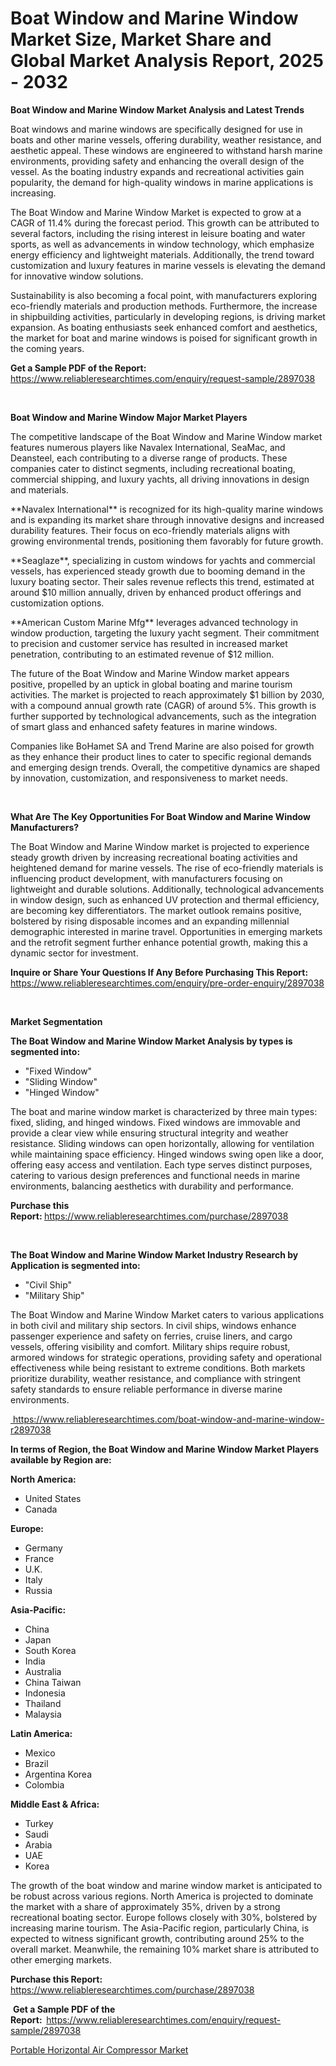 <p><h1>Boat Window and Marine Window Market Size, Market Share and Global Market Analysis Report, 2025 - 2032</h1></p><p><strong>Boat Window and Marine Window Market Analysis and Latest Trends</strong></p>
<p><p>Boat windows and marine windows are specifically designed for use in boats and other marine vessels, offering durability, weather resistance, and aesthetic appeal. These windows are engineered to withstand harsh marine environments, providing safety and enhancing the overall design of the vessel. As the boating industry expands and recreational activities gain popularity, the demand for high-quality windows in marine applications is increasing.</p><p>The Boat Window and Marine Window Market is expected to grow at a CAGR of 11.4% during the forecast period. This growth can be attributed to several factors, including the rising interest in leisure boating and water sports, as well as advancements in window technology, which emphasize energy efficiency and lightweight materials. Additionally, the trend toward customization and luxury features in marine vessels is elevating the demand for innovative window solutions.</p><p>Sustainability is also becoming a focal point, with manufacturers exploring eco-friendly materials and production methods. Furthermore, the increase in shipbuilding activities, particularly in developing regions, is driving market expansion. As boating enthusiasts seek enhanced comfort and aesthetics, the market for boat and marine windows is poised for significant growth in the coming years.</p></p>
<p><strong>Get a Sample PDF of the Report:&nbsp;</strong> <a href="https://www.reliableresearchtimes.com/enquiry/request-sample/2897038?utm_campaign=2984&utm_medium=2&utm_source=Github&utm_content=ia&utm_term=15032025&utm_id=boat-window-and-marine-window">https://www.reliableresearchtimes.com/enquiry/request-sample/2897038</a></p>
<p>&nbsp;</p>
<p><strong>Boat Window and Marine Window Major Market Players</strong></p>
<p><p>The competitive landscape of the Boat Window and Marine Window market features numerous players like Navalex International, SeaMac, and Deansteel, each contributing to a diverse range of products. These companies cater to distinct segments, including recreational boating, commercial shipping, and luxury yachts, all driving innovations in design and materials.</p><p>**Navalex International** is recognized for its high-quality marine windows and is expanding its market share through innovative designs and increased durability features. Their focus on eco-friendly materials aligns with growing environmental trends, positioning them favorably for future growth.</p><p>**Seaglaze**, specializing in custom windows for yachts and commercial vessels, has experienced steady growth due to booming demand in the luxury boating sector. Their sales revenue reflects this trend, estimated at around $10 million annually, driven by enhanced product offerings and customization options.</p><p>**American Custom Marine Mfg** leverages advanced technology in window production, targeting the luxury yacht segment. Their commitment to precision and customer service has resulted in increased market penetration, contributing to an estimated revenue of $12 million.</p><p>The future of the Boat Window and Marine Window market appears positive, propelled by an uptick in global boating and marine tourism activities. The market is projected to reach approximately $1 billion by 2030, with a compound annual growth rate (CAGR) of around 5%. This growth is further supported by technological advancements, such as the integration of smart glass and enhanced safety features in marine windows.</p><p>Companies like BoHamet SA and Trend Marine are also poised for growth as they enhance their product lines to cater to specific regional demands and emerging design trends. Overall, the competitive dynamics are shaped by innovation, customization, and responsiveness to market needs.</p></p>
<p>&nbsp;</p>
<p><strong>What Are The Key Opportunities For Boat Window and Marine Window Manufacturers?</strong></p>
<p><p>The Boat Window and Marine Window market is projected to experience steady growth driven by increasing recreational boating activities and heightened demand for marine vessels. The rise of eco-friendly materials is influencing product development, with manufacturers focusing on lightweight and durable solutions. Additionally, technological advancements in window design, such as enhanced UV protection and thermal efficiency, are becoming key differentiators. The market outlook remains positive, bolstered by rising disposable incomes and an expanding millennial demographic interested in marine travel. Opportunities in emerging markets and the retrofit segment further enhance potential growth, making this a dynamic sector for investment.</p></p>
<p><strong>Inquire or Share Your Questions If Any Before Purchasing This Report:</strong> <a href="https://www.reliableresearchtimes.com/enquiry/pre-order-enquiry/2897038?utm_campaign=2984&utm_medium=2&utm_source=Github&utm_content=ia&utm_term=15032025&utm_id=boat-window-and-marine-window">https://www.reliableresearchtimes.com/enquiry/pre-order-enquiry/2897038</a></p>
<p>&nbsp;</p>
<p><strong>Market Segmentation</strong></p>
<p><strong>The Boat Window and Marine Window Market Analysis by types is segmented into:</strong></p>
<p><ul><li>"Fixed Window"</li><li>"Sliding Window"</li><li>"Hinged Window"</li></ul></p>
<p><p>The boat and marine window market is characterized by three main types: fixed, sliding, and hinged windows. Fixed windows are immovable and provide a clear view while ensuring structural integrity and weather resistance. Sliding windows can open horizontally, allowing for ventilation while maintaining space efficiency. Hinged windows swing open like a door, offering easy access and ventilation. Each type serves distinct purposes, catering to various design preferences and functional needs in marine environments, balancing aesthetics with durability and performance.</p></p>
<p><strong>Purchase this Report:&nbsp;</strong><a href="https://www.reliableresearchtimes.com/purchase/2897038?utm_campaign=2984&utm_medium=2&utm_source=Github&utm_content=ia&utm_term=15032025&utm_id=boat-window-and-marine-window">https://www.reliableresearchtimes.com/purchase/2897038</a></p>
<p>&nbsp;</p>
<p><strong>The Boat Window and Marine Window Market Industry Research by Application is segmented into:</strong></p>
<p><ul><li>"Civil Ship"</li><li>"Military Ship"</li></ul></p>
<p><p>The Boat Window and Marine Window Market caters to various applications in both civil and military ship sectors. In civil ships, windows enhance passenger experience and safety on ferries, cruise liners, and cargo vessels, offering visibility and comfort. Military ships require robust, armored windows for strategic operations, providing safety and operational effectiveness while being resistant to extreme conditions. Both markets prioritize durability, weather resistance, and compliance with stringent safety standards to ensure reliable performance in diverse marine environments.</p></p>
<p><a href="https://www.reliableresearchtimes.com/boat-window-and-marine-window-r2897038?utm_campaign=2984&utm_medium=2&utm_source=Github&utm_content=ia&utm_term=15032025&utm_id=boat-window-and-marine-window">&nbsp;https://www.reliableresearchtimes.com/boat-window-and-marine-window-r2897038</a></p>
<p><strong>In terms of Region, the Boat Window and Marine Window Market Players available by Region are:</strong></p>
<p>
    <p> <strong> North America: </strong>
        <ul>
            <li>United States</li>
            <li>Canada</li>
        </ul>
        </p> 
    <p> <strong> Europe: </strong>
        <ul>
            <li>Germany</li>
            <li>France</li>
            <li>U.K.</li>
            <li>Italy</li>
            <li>Russia</li>
        </ul>
        </p> 
    <p> <strong> Asia-Pacific: </strong>
        <ul>
            <li>China</li>
            <li>Japan</li>
            <li>South Korea</li>
            <li>India</li>
            <li>Australia</li>
            <li>China Taiwan</li>
            <li>Indonesia</li>
            <li>Thailand</li>
            <li>Malaysia</li>
        </ul>
        </p> 
    <p> <strong> Latin America: </strong>
        <ul>
            <li>Mexico</li>
            <li>Brazil</li>
            <li>Argentina Korea</li>
            <li>Colombia</li>
        </ul>
        </p> 
    <p> <strong> Middle East & Africa: </strong>
        <ul>
            <li>Turkey</li>
            <li>Saudi</li>
            <li>Arabia</li>
            <li>UAE</li>
            <li>Korea</li>
        </ul>
    </p>
    </p>
<p><p>The growth of the boat window and marine window market is anticipated to be robust across various regions. North America is projected to dominate the market with a share of approximately 35%, driven by a strong recreational boating sector. Europe follows closely with 30%, bolstered by increasing marine tourism. The Asia-Pacific region, particularly China, is expected to witness significant growth, contributing around 25% to the overall market. Meanwhile, the remaining 10% market share is attributed to other emerging markets.</p></p>
<p><strong>Purchase this Report: </strong><a href="https://www.reliableresearchtimes.com/purchase/2897038?utm_campaign=2984&utm_medium=2&utm_source=Github&utm_content=ia&utm_term=15032025&utm_id=boat-window-and-marine-window">https://www.reliableresearchtimes.com/purchase/2897038</a></p>
<p>&nbsp;<strong>Get a Sample PDF of the Report:&nbsp;&nbsp;</strong><a href="https://www.reliableresearchtimes.com/enquiry/request-sample/2897038?utm_campaign=2984&utm_medium=2&utm_source=Github&utm_content=ia&utm_term=15032025&utm_id=boat-window-and-marine-window">https://www.reliableresearchtimes.com/enquiry/request-sample/2897038</a></p>
<p><strong></strong></p>
<p><p><a href="https://github.com/zupankocka/Market-Research-Report-List-1/blob/main/portable-horizontal-air-compressor-market.md?utm_campaign=2984&utm_medium=2&utm_source=Github&utm_content=ia&utm_term=15032025&utm_id=boat-window-and-marine-window">Portable Horizontal Air Compressor Market</a></p></p>
